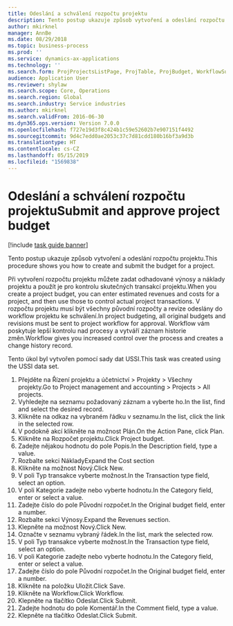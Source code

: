 ```yaml
---
title: Odeslání a schválení rozpočtu projektu
description: Tento postup ukazuje způsob vytvoření a odeslání rozpočtu projektu.
author: mkirknel
manager: AnnBe
ms.date: 08/29/2018
ms.topic: business-process
ms.prod: ''
ms.service: dynamics-ax-applications
ms.technology: ''
ms.search.form: ProjProjectsListPage, ProjTable, ProjBudget, WorkflowSubmitDialog
audience: Application User
ms.reviewer: shylaw
ms.search.scope: Core, Operations
ms.search.region: Global
ms.search.industry: Service industries
ms.author: mkirknel
ms.search.validFrom: 2016-06-30
ms.dyn365.ops.version: Version 7.0.0
ms.openlocfilehash: f727e19d3f8c424b1c59e52602b7e907151f4492
ms.sourcegitcommit: 9d4c7edd0ae2053c37c7d81cdd180b16bf3a9d3b
ms.translationtype: HT
ms.contentlocale: cs-CZ
ms.lasthandoff: 05/15/2019
ms.locfileid: "1569838"
---
```

# <a name="submit-and-approve-project-budget"></a><span data-ttu-id="cb918-103">Odeslání a schválení rozpočtu projektu</span><span class="sxs-lookup"><span data-stu-id="cb918-103">Submit and approve project budget</span></span>

[!include [task guide banner](../../includes/task-guide-banner.md)]

<span data-ttu-id="cb918-104">Tento postup ukazuje způsob vytvoření a odeslání rozpočtu projektu.</span><span class="sxs-lookup"><span data-stu-id="cb918-104">This procedure shows you how to create and submit the budget for a project.</span></span> 

<span data-ttu-id="cb918-105">Při vytvoření rozpočtu projektu můžete zadat odhadované výnosy a náklady projektu a použít je pro kontrolu skutečných transakcí projektu.</span><span class="sxs-lookup"><span data-stu-id="cb918-105">When you create a project budget, you can enter estimated revenues and costs for a project, and then use those to control actual project transactions.</span></span> <span data-ttu-id="cb918-106">V rozpočtu projektu musí být všechny původní rozpočty a revize odeslány do workflow projektu ke schválení.</span><span class="sxs-lookup"><span data-stu-id="cb918-106">In project budgeting, all original budgets and revisions must be sent to project workflow for approval.</span></span> <span data-ttu-id="cb918-107">Workflow vám poskytuje lepší kontrolu nad procesy a vytváří záznam historie změn.</span><span class="sxs-lookup"><span data-stu-id="cb918-107">Workflow gives you increased control over the process and creates a change history record.</span></span>

<span data-ttu-id="cb918-108">Tento úkol byl vytvořen pomocí sady dat USSI.</span><span class="sxs-lookup"><span data-stu-id="cb918-108">This task was created using the USSI data set.</span></span>

1. <span data-ttu-id="cb918-109">Přejděte na Řízení projektu a účetnictví > Projekty > Všechny projekty.</span><span class="sxs-lookup"><span data-stu-id="cb918-109">Go to Project management and accounting > Projects > All projects.</span></span>
2. <span data-ttu-id="cb918-110">Vyhledejte na seznamu požadovaný záznam a vyberte ho.</span><span class="sxs-lookup"><span data-stu-id="cb918-110">In the list, find and select the desired record.</span></span>
3. <span data-ttu-id="cb918-111">Klikněte na odkaz na vybraném řádku v seznamu.</span><span class="sxs-lookup"><span data-stu-id="cb918-111">In the list, click the link in the selected row.</span></span>
4. <span data-ttu-id="cb918-112">V podokně akcí klikněte na možnost Plán.</span><span class="sxs-lookup"><span data-stu-id="cb918-112">On the Action Pane, click Plan.</span></span>
5. <span data-ttu-id="cb918-113">Klikněte na Rozpočet projektu.</span><span class="sxs-lookup"><span data-stu-id="cb918-113">Click Project budget.</span></span>
6. <span data-ttu-id="cb918-114">Zadejte nějakou hodnotu do pole Popis.</span><span class="sxs-lookup"><span data-stu-id="cb918-114">In the Description field, type a value.</span></span>
7. <span data-ttu-id="cb918-115">Rozbalte sekci Náklady</span><span class="sxs-lookup"><span data-stu-id="cb918-115">Expand the Cost section</span></span>
8. <span data-ttu-id="cb918-116">Klikněte na možnost Nový.</span><span class="sxs-lookup"><span data-stu-id="cb918-116">Click New.</span></span>
9. <span data-ttu-id="cb918-117">V poli Typ transakce vyberte možnost.</span><span class="sxs-lookup"><span data-stu-id="cb918-117">In the Transaction type field, select an option.</span></span>
10. <span data-ttu-id="cb918-118">V poli Kategorie zadejte nebo vyberte hodnotu.</span><span class="sxs-lookup"><span data-stu-id="cb918-118">In the Category field, enter or select a value.</span></span>
11. <span data-ttu-id="cb918-119">Zadejte číslo do pole Původní rozpočet.</span><span class="sxs-lookup"><span data-stu-id="cb918-119">In the Original budget field, enter a number.</span></span>
12. <span data-ttu-id="cb918-120">Rozbalte sekci Výnosy.</span><span class="sxs-lookup"><span data-stu-id="cb918-120">Expand the Revenues section.</span></span>
13. <span data-ttu-id="cb918-121">Klepněte na možnost Nový.</span><span class="sxs-lookup"><span data-stu-id="cb918-121">Click New.</span></span>
14. <span data-ttu-id="cb918-122">Označte v seznamu vybraný řádek.</span><span class="sxs-lookup"><span data-stu-id="cb918-122">In the list, mark the selected row.</span></span>
15. <span data-ttu-id="cb918-123">V poli Typ transakce vyberte možnost.</span><span class="sxs-lookup"><span data-stu-id="cb918-123">In the Transaction type field, select an option.</span></span>
16. <span data-ttu-id="cb918-124">V poli Kategorie zadejte nebo vyberte hodnotu.</span><span class="sxs-lookup"><span data-stu-id="cb918-124">In the Category field, enter or select a value.</span></span>
17. <span data-ttu-id="cb918-125">Zadejte číslo do pole Původní rozpočet.</span><span class="sxs-lookup"><span data-stu-id="cb918-125">In the Original budget field, enter a number.</span></span>
18. <span data-ttu-id="cb918-126">Klikněte na položku Uložit.</span><span class="sxs-lookup"><span data-stu-id="cb918-126">Click Save.</span></span>
19. <span data-ttu-id="cb918-127">Klikněte na Workflow.</span><span class="sxs-lookup"><span data-stu-id="cb918-127">Click Workflow.</span></span>
20. <span data-ttu-id="cb918-128">Klepněte na tlačítko Odeslat.</span><span class="sxs-lookup"><span data-stu-id="cb918-128">Click Submit.</span></span>
21. <span data-ttu-id="cb918-129">Zadejte hodnotu do pole Komentář.</span><span class="sxs-lookup"><span data-stu-id="cb918-129">In the Comment field, type a value.</span></span>
22. <span data-ttu-id="cb918-130">Klepněte na tlačítko Odeslat.</span><span class="sxs-lookup"><span data-stu-id="cb918-130">Click Submit.</span></span>

